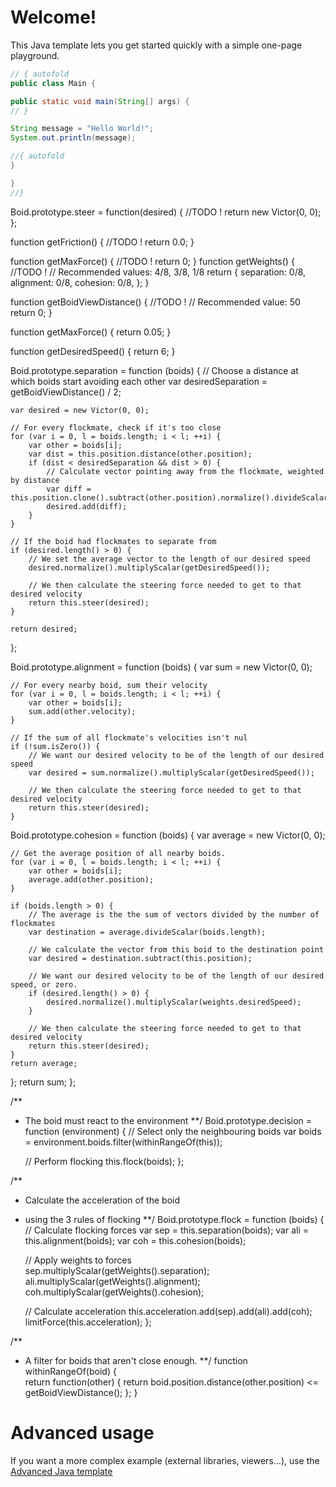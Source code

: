 # Welcome!

This Java template lets you get started quickly with a simple one-page playground.

```java runnable
// { autofold
public class Main {

public static void main(String[] args) {
// }

String message = "Hello World!";
System.out.println(message);

//{ autofold
}

}
//}
```
Boid.prototype.steer = function(desired) {
	//TODO !
	return new Victor(0, 0);
};

function getFriction() {
	//TODO !
	return 0.0;
}

function getMaxForce() {
    //TODO !
	return 0;
}
function getWeights() {
	//TODO !
	// Recommended values: 4/8, 3/8, 1/8
	return {
		separation: 0/8, 
		alignment: 0/8,
		cohesion: 0/8,
	};
}

function getBoidViewDistance() {
	//TODO !
	// Recommended value: 50
	return 0;
}

function getMaxForce() {
	return 0.05;
}

function getDesiredSpeed() {
	return 6;
}


Boid.prototype.separation = function (boids) {
	// Choose a distance at which boids start avoiding each other
	var desiredSeparation = getBoidViewDistance() / 2;

	var desired = new Victor(0, 0);

	// For every flockmate, check if it's too close
	for (var i = 0, l = boids.length; i < l; ++i) {
		var other = boids[i];
		var dist = this.position.distance(other.position);
		if (dist < desiredSeparation && dist > 0) {
			// Calculate vector pointing away from the flockmate, weighted by distance
			var diff = this.position.clone().subtract(other.position).normalize().divideScalar(dist);
			desired.add(diff);
		}
	}
	
	// If the boid had flockmates to separate from
	if (desired.length() > 0) {
		// We set the average vector to the length of our desired speed
		desired.normalize().multiplyScalar(getDesiredSpeed());

		// We then calculate the steering force needed to get to that desired velocity
		return this.steer(desired);
	}

	return desired;
};

Boid.prototype.alignment = function (boids) {
	var sum = new Victor(0, 0);

	// For every nearby boid, sum their velocity	
	for (var i = 0, l = boids.length; i < l; ++i) {
		var other = boids[i];
		sum.add(other.velocity);
	}

	// If the sum of all flockmate's velocities isn't nul
	if (!sum.isZero()) {
		// We want our desired velocity to be of the length of our desired speed
		var desired = sum.normalize().multiplyScalar(getDesiredSpeed());

		// We then calculate the steering force needed to get to that desired velocity
		return this.steer(desired);
	}

Boid.prototype.cohesion = function (boids) {
	var average = new Victor(0, 0);

	// Get the average position of all nearby boids.
	for (var i = 0, l = boids.length; i < l; ++i) {
		var other = boids[i];
		average.add(other.position);
	}

	if (boids.length > 0) {
		// The average is the the sum of vectors divided by the number of flockmates
		var destination = average.divideScalar(boids.length);
		
		// We calculate the vector from this boid to the destination point
		var desired = destination.subtract(this.position);
		
		// We want our desired velocity to be of the length of our desired speed, or zero.
		if (desired.length() > 0) {
			desired.normalize().multiplyScalar(weights.desiredSpeed);
		}
		
		// We then calculate the steering force needed to get to that desired velocity
		return this.steer(desired);
	}
	return average;
};
	return sum;
};

/** 
 * The boid must react to the environment
 **/
Boid.prototype.decision = function (environment) {
	// Select only the neighbouring boids
	var boids = environment.boids.filter(withinRangeOf(this));

	// Perform flocking
	this.flock(boids);
};

/** 
 * Calculate the acceleration of the boid
 * using the 3 rules of flocking
 **/
Boid.prototype.flock = function (boids) {
	// Calculate flocking forces
	var sep = this.separation(boids);
	var ali = this.alignment(boids);
	var coh = this.cohesion(boids);

    // Apply weights to forces	
	sep.multiplyScalar(getWeights().separation);
	ali.multiplyScalar(getWeights().alignment);
	coh.multiplyScalar(getWeights().cohesion);

	// Calculate acceleration
	this.acceleration.add(sep).add(ali).add(coh);
	limitForce(this.acceleration);
};

/** 
 * A filter for boids that aren't close enough.
 **/
function withinRangeOf(boid) {	
	return function(other) {
		return boid.position.distance(other.position) <= getBoidViewDistance();
	};
}

# Advanced usage

If you want a more complex example (external libraries, viewers...), use the [Advanced Java template](https://tech.io/select-repo/385)
